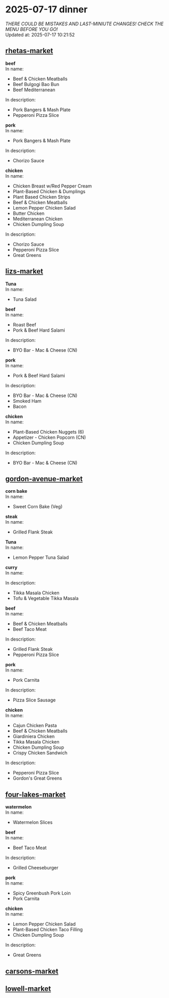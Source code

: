# 2025-07-17 dinner  
*THERE COULD BE MISTAKES AND LAST-MINIUTE CHANGES! CHECK THE MENU BEFORE YOU GO!*  
Updated at: 2025-07-17 10:21:52  
## [rhetas-market](https://wisc-housingdining.nutrislice.com/menu/rhetas-market/dinner/2025-07-17)  
**beef**  
In name:   
 - Beef & Chicken Meatballs  
 - Beef Bulgogi Bao Bun  
 - Beef Mediterranean  
  
In description:   
 - Pork Bangers & Mash Plate  
 - Pepperoni Pizza Slice  
  
**pork**  
In name:   
 - Pork Bangers & Mash Plate  
  
In description:   
 - Chorizo Sauce  
  
**chicken**  
In name:   
 - Chicken Breast w/Red Pepper Cream  
 - Plant-Based Chicken & Dumplings  
 - Plant Based Chicken Strips  
 - Beef & Chicken Meatballs  
 - Lemon Pepper Chicken Salad  
 - Butter Chicken  
 - Mediterranean Chicken  
 - Chicken Dumpling Soup  
  
In description:   
 - Chorizo Sauce  
 - Pepperoni Pizza Slice  
 - Great Greens  
  
## [lizs-market](https://wisc-housingdining.nutrislice.com/menu/lizs-market/dinner/2025-07-17)  
**Tuna**  
In name:   
 - Tuna Salad  
  
**beef**  
In name:   
 - Roast Beef  
 - Pork & Beef Hard Salami  
  
In description:   
 - BYO Bar - Mac & Cheese (CN)  
  
**pork**  
In name:   
 - Pork & Beef Hard Salami  
  
In description:   
 - BYO Bar - Mac & Cheese (CN)  
 - Smoked Ham  
 - Bacon  
  
**chicken**  
In name:   
 - Plant-Based Chicken Nuggets (6)  
 - Appetizer -  Chicken Popcorn (CN)  
 - Chicken Dumpling Soup  
  
In description:   
 - BYO Bar - Mac & Cheese (CN)  
  
## [gordon-avenue-market](https://wisc-housingdining.nutrislice.com/menu/gordon-avenue-market/dinner/2025-07-17)  
**corn bake**  
In name:   
 - Sweet Corn Bake (Veg)  
  
**steak**  
In name:   
 - Grilled Flank Steak  
  
**Tuna**  
In name:   
 - Lemon Pepper Tuna Salad  
  
**curry**  
In name:   
  
In description:   
 - Tikka Masala Chicken  
 - Tofu & Vegetable Tikka Masala  
  
**beef**  
In name:   
 - Beef & Chicken Meatballs  
 - Beef Taco Meat  
  
In description:   
 - Grilled Flank Steak  
 - Pepperoni Pizza Slice  
  
**pork**  
In name:   
 - Pork Carnita  
  
In description:   
 - Pizza Slice Sausage  
  
**chicken**  
In name:   
 - Cajun Chicken Pasta  
 - Beef & Chicken Meatballs  
 - Giardiniera Chicken  
 - Tikka Masala Chicken  
 - Chicken Dumpling Soup  
 - Crispy Chicken Sandwich  
  
In description:   
 - Pepperoni Pizza Slice  
 - Gordon's Great Greens  
  
## [four-lakes-market](https://wisc-housingdining.nutrislice.com/menu/four-lakes-market/dinner/2025-07-17)  
**watermelon**  
In name:   
 - Watermelon Slices  
  
**beef**  
In name:   
 - Beef Taco Meat  
  
In description:   
 - Grilled Cheeseburger  
  
**pork**  
In name:   
 - Spicy Greenbush Pork Loin  
 - Pork Carnita  
  
**chicken**  
In name:   
 - Lemon Pepper Chicken Salad  
 - Plant-Based Chicken Taco Filling  
 - Chicken Dumpling Soup  
  
In description:   
 - Great Greens  
  
## [carsons-market](https://wisc-housingdining.nutrislice.com/menu/carsons-market/dinner/2025-07-17)  
## [lowell-market](https://wisc-housingdining.nutrislice.com/menu/lowell-market/dinner/2025-07-17)  
  
